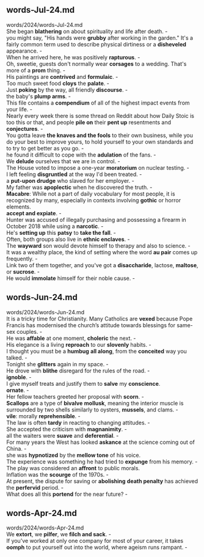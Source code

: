 ## words-Jul-24.md ##  
words/2024/words-Jul-24.md  
She began **blathering** on about spirituality and life after death. -  
you might say, "His hands were **grubby** after working in the garden." It's a fairly common term used to describe physical dirtiness or a **disheveled** appearance. -  
When he arrived here, he was positively **rapturous**. -  
Oh, sweetie, guests don't normally wear **corsages** to a wedding. That's more of a **prom** thing. -  
His paintings are **contrived** and **formulaic**. -  
Too much sweet food **cloys** the **palate**. -  
Just **poking** by the way, all friendly **discourse**. -  
the baby's **plump arms**. -  
This file contains a **compendium** of all of the highest impact events from your life. -  
Nearly every week there is some thread on Reddit about how Daily Stoic is too this or that, and people **pile on** their **pent up** resentments and **conjectures**. -  
You gotta leave **the knaves and the fools** to their own business, while you do your best to improve yours, to hold yourself to your own standards and to try to get better as you go. -  
he found it difficult to cope with the **adulation** of the fans. -  
We **delude** ourselves that we are in control. -  
The House voted to impose a one-year **moratorium** on nuclear testing. -  
I left feeling **disgruntled** at the way I'd been treated. -  
a **put-upon** **drudge** who slaved for her employer. -  
My father was **apoplectic** when he discovered the truth. -  
**Macabre**: While not a part of daily vocabulary for most people, it is recognized by many, especially in contexts involving **gothic** or horror elements.   
**accept and expiate**. -  
Hunter was accused of illegally purchasing and possessing a firearm in October 2018 while using a **narcotic**. -  
He's **setting up** this **patsy** to **take the fall**. -  
Often, both groups also live in **ethnic enclaves**. -  
The **wayward** son would devote himself to therapy and also to science. -  
It was a wealthy place, the kind of setting where the word **au pair** comes up frequently. -  
Link two of them together, and you've got a **disaccharide**, lactose, **maltose**, or **sucrose**. -  
He would **immolate** himself for their noble cause. -  

## words-Jun-24.md ##  
words/2024/words-Jun-24.md  
It is a tricky time for Christianity. Many Catholics are **vexed** because Pope Francis has modernised the church’s attitude towards blessings for same-sex couples. -  
He was **affable** at one moment, **choleric** the next. -  
His elegance is a living **reproach** to our **slovenly** habits. -  
I thought you must be a **humbug** **all along**, from the **conceited** way you talked. -  
Tonight she **glitters** again in my space. -  
He drove with **blithe** disregard for the rules of the road. -  
**ignoble**. -  
I give myself treats and justify them to **salve** my **conscience**.   
**ornate**. -  
Her fellow teachers greeted her proposal with **scorn**. -  
**Scallops** are a type of **bivalve** **mollusk**, meaning the interior muscle is surrounded by two shells similarly to oysters, **mussels**, and clams. -  
**vile**: morally **reprehensible**. -  
The law is often **tardy** in reacting to changing attitudes. -  
She accepted the criticism with **magnanimity**. -  
all the waiters were **suave** and **deferential**. -  
For many years the West has looked **askance** at the science coming out of China. -  
she was **hypnotized** by the **mellow tone** of his voice.   
The experience was something he had tried to **expunge** from his memory. -  
The play was considered an **affront** to public morals.    
Inflation was the **scourge** of the 1970s. -  
At present, the dispute for saving or **abolishing** **death penalty** has achieved the **perfervid** period. -  
What does all this **portend** for the near future?  -  

## words-Apr-24.md ##  
words/2024/words-Apr-24.md  
We **extort**, we **pilfer**, we **filch and sack**. -  
If you’ve worked at only one company for most of your career, it takes **oomph** to put yourself out into the world, where ageism runs rampant. -  

